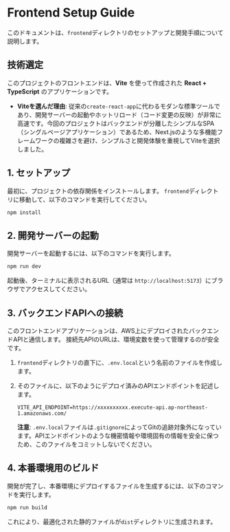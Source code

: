 # Frontend Setup Guide

このドキュメントは、`frontend`ディレクトリのセットアップと開発手順について説明します。

## 技術選定

このプロジェクトのフロントエンドは、**Vite** を使って作成された **React + TypeScript** のアプリケーションです。

- **Viteを選んだ理由**: 従来の`create-react-app`に代わるモダンな標準ツールであり、開発サーバーの起動やホットリロード（コード変更の反映）が非常に高速です。今回のプロジェクトはバックエンドが分離したシンプルなSPA（シングルページアプリケーション）であるため、Next.jsのような多機能フレームワークの複雑さを避け、シンプルさと開発体験を重視してViteを選択しました。

## 1. セットアップ

最初に、プロジェクトの依存関係をインストールします。
`frontend`ディレクトリに移動して、以下のコマンドを実行してください。

```bash
npm install
```

## 2. 開発サーバーの起動

開発サーバーを起動するには、以下のコマンドを実行します。

```bash
npm run dev
```

起動後、ターミナルに表示されるURL（通常は `http://localhost:5173`）にブラウザでアクセスしてください。

## 3. バックエンドAPIへの接続

このフロントエンドアプリケーションは、AWS上にデプロイされたバックエンドAPIと通信します。
接続先APIのURLは、環境変数を使って管理するのが安全です。

1. `frontend`ディレクトリの直下に、`.env.local`という名前のファイルを作成します。
2. そのファイルに、以下のようにデプロイ済みのAPIエンドポイントを記述します。

   ```
   VITE_API_ENDPOINT=https://xxxxxxxxxx.execute-api.ap-northeast-1.amazonaws.com/
   ```

   **注意**: `.env.local`ファイルは`.gitignore`によってGitの追跡対象外になっています。APIエンドポイントのような機密情報や環境固有の情報を安全に保つため、このファイルをコミットしないでください。

## 4. 本番環境用のビルド

開発が完了し、本番環境にデプロイするファイルを生成するには、以下のコマンドを実行します。

```bash
npm run build
```

これにより、最適化された静的ファイルが`dist`ディレクトリに生成されます。
